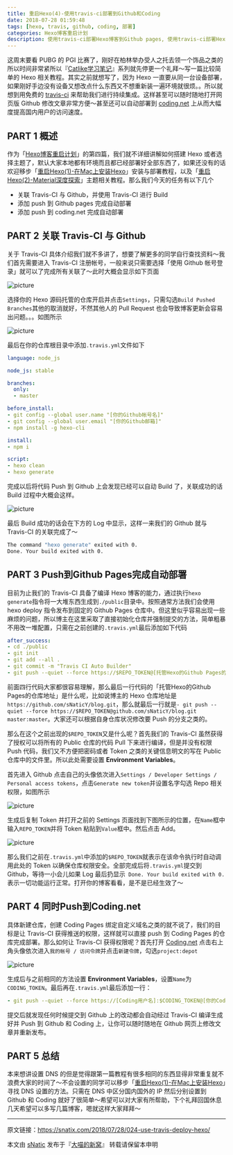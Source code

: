 ```yaml
---
title: 重启Hexo(4)-使用travis-ci部署到Github和Coding
date: 2018-07-28 01:59:48
tags: [hexo, travis, github, coding, 部署]
categories: Hexo博客重启计划
description: 使用travis-ci部署Hexo博客到Github pages, 使用travis-ci部署Hexo博客到Coding Pages, Hexo博客持续集成, 自动部署Hexo博客
---
```


这周末要看 PUBG 的 PGI 比赛了，刚好在柏林举办受人之托去领一个饰品之类的所以时间非常紧所以『[Catlike学习笔记](https://snatix.com/categories/Catlike%E5%AD%A6%E4%B9%A0%E7%AC%94%E8%AE%B0/)』系列就先停更一个礼拜～写一篇比较简单的 Hexo 相关教程。其实之前就想写了，因为 Hexo 一直要从同一台设备部署，如果刚好手边没有设备又想改点什么东西又不想重新装一遍环境就很烦。。所以就想到用免费的 [travis-ci](https://travis-ci.org/sNaticY/hexo-blog/builds/408490063) 来帮助我们进行持续集成。这样甚至可以随时随地打开网页版 Github 修改文章非常方便～甚至还可以自动部署到 [coding.net](https://coding.net/) 上从而大幅度提高国内用户的访问速度。

<!--more-->

## PART 1 概述

作为「[Hexo博客重启计划](https://snatix.com/categories/Hexo%E5%8D%9A%E5%AE%A2%E9%87%8D%E5%90%AF%E8%AE%A1%E5%88%92/)」的第四篇，我们就不详细讲解如何搭建 Hexo 或者选择主题了，默认大家本地都有环境而且都已经部署好全部东西了，如果还没有的话欢迎移步「[重启Hexo(1)-在Mac上安装Hexo](https://snatix.com/2017/01/08/007-install-hexo-on-mac/)」安装与部署教程，以及「[重启Hexo(2)-Material深度探索](https://snatix.com/2017/01/14/008-customize-hexo/)」主题相关教程。那么我们今天的任务有以下几个

* 关联 Travis-CI 与 Github，并使用 Travis-CI 进行 Build
* 添加 push 到 Github pages 完成自动部署
* 添加 push 到 coding.net 完成自动部署

## PART 2 关联 Travis-CI 与 Github

关于 Travis-CI 具体介绍我们就不多讲了，想要了解更多的同学自行查找资料～我们首先需要进入 Travis-CI 注册帐号，一般来说只需要选择「使用 Github 帐号登录」就可以了完成所有关联了～此时大概会显示如下页面

![picture](http://ojgpkbakj.bkt.clouddn.com/2018072802.png)

选择你的 Hexo 源码托管的仓库开启并点击`Settings`，只需勾选`Build Pushed Branches`其他的取消就好，不然其他人的 Pull Request 也会导致博客更新会容易出问题。。。如图所示

![picture](http://ojgpkbakj.bkt.clouddn.com/2018072803.png)

最后在你的仓库根目录中添加`.travis.yml`文件如下

```yaml
language: node_js

node_js: stable

branches:
  only:
  - master

before_install:
- git config --global user.name "[你的Github帐号名]"
- git config --global user.email "[你的Github邮箱]"
- npm install -g hexo-cli

install:
- npm i

script:
- hexo clean
- hexo generate
```

完成以后将代码 Push 到 Github 上会发现已经可以自动 Build 了，关联成功的话 Build 过程中大概会这样。

![picture](http://ojgpkbakj.bkt.clouddn.com/2018072804.png)

最后 Build 成功的话会在下方的 Log 中显示，这样一来我们的 Github 就与 Travis-CI 的关联完成了～

```bash
The command "hexo generate" exited with 0.
Done. Your build exited with 0.
```

## PART 3 Push到Github Pages完成自动部署

目前为止我们的 Travis-CI 具备了编译 Hexo 博客的能力，通过执行`hexo generate`指令将一大堆东西生成到`./public`目录中。按照通常方法我们会使用 hexo deploy 指令发布到固定的 Github Pages 仓库中。但这里似乎容易出现一些麻烦的问题，所以博主在这里采取了直接初始化仓库并强制提交的方法，简单粗暴不用改一堆配置，只需在之前创建的`.travis.yml`最后添加如下代码

```yaml
after_success:
- cd ./public
- git init
- git add --all .
- git commit -m "Travis CI Auto Builder"
- git push --quiet --force https://$REPO_TOKEN@[托管Hexo的Github Pages的仓库地址] master:master
```

前面四行代码大家都很容易理解，那么最后一行代码的「托管Hexo的Github Pages的仓库地址」是什么呢，比如说博主的 Hexo 仓库地址是`https://github.com/sNaticY/blog.git`，那么就最后一行就是`- git push --quiet --force https://$REPO_TOKEN@github.com/sNaticY/blog.git master:master`。大家还可以根据自身仓库状况修改要 Push 的分支之类的。

那么在这个之前出现的`$REPO_TOKEN`又是什么呢？首先我们的 Travis-CI 虽然获得了授权可以将所有的 Public 仓库的代码 Pull 下来进行编译，但是并没有权限 Push 代码，我们又不方便把密码或者 Token 之类的关键信息明文的写在 Public 仓库中的文件里。所以此处需要设置 **Environment Variables**。

首先进入 Github 点击自己的头像依次进入`Settings / Developer Settings / Personal access tokens`，点击`Generate new token`并设置名字勾选 Repo 相关权限，如图所示

![picture](http://ojgpkbakj.bkt.clouddn.com/2018072806.png)

生成后复制 Token 并打开之前的 Settings 页面找到下图所示的位置，在`Name`框中输入`REPO_TOKEN`并将 Token 粘贴到`Value`框中。然后点击 Add。

![picture](http://ojgpkbakj.bkt.clouddn.com/2018072805.png)

那么我们之前在`.travis.yml`中添加的`$REPO_TOKEN`就表示在该命令执行时自动调用此处的 Token 以确保仓库权限安全。全部完成后将`.travis.yml`提交到 Github，等待一小会儿如果 Log 最后扔显示` Done. Your build exited with 0.` 表示一切功能运行正常。打开你的博客看看，是不是已经生效了～

## PART 4 同时Push到Coding.net

具体新建仓库，创建 Coding Pages 绑定自定义域名之类的就不说了，我们的目标是让 Travis-CI 获得推送的权限，这样就可以直接 push 到 Coding Pages 的仓库完成部署。那么如何让 Travis-CI 获得权限呢？首先打开 [Coding.net](https://coding.net/) 点击右上角头像依次进入`我的帐号 / 访问令牌`并点击`新建令牌`，勾选`project:depot`

![picture](http://ojgpkbakj.bkt.clouddn.com/2018072807.png)

生成后与之前相同的方法设置 **Environment Variables**，设置`Name`为`CODING_TOKEN`。最后再在`.travis.yml`最后添加一行：

```yaml
- git push --quiet --force https://[Coding用户名]:$CODING_TOKEN@[你的Coding Pages仓库] master:master
```

提交后就发现任何时候提交到 Github 上的改动都会自动经过 Travis-CI 编译生成好并 Push 到 Github 和 Coding 上，让你可以随时随地在 Github 网页上修改文章并重新发布。

## PART 5 总结

本来想讲设置 DNS 的但是觉得跟第一篇教程有很多相同的东西显得非常重复就不浪费大家的时间了～不会设置的同学可以移步「[重启Hexo(1)-在Mac上安装Hexo](https://snatix.com/2017/01/08/007-install-hexo-on-mac/)」寻找 DNS 设置的方法。只需在 DNS 中区分国内国外的 IP 然后分别设置到 Github 和 Coding 就好了很简单～希望可以对大家有所帮助，下个礼拜回国休息几天希望可以多写几篇博客，嗯就这样大家拜拜～

---

原文链接：https://snatix.com/2018/07/28/024-use-travis-deploy-hexo/

本文由 [sNatic](https://github.com/sNaticY) 发布于『[大喵的新窝](https://snatix.com)』 转载请保留本申明